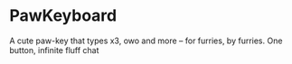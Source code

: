 # PawKeyboard
A cute paw-key that types x3, owo and more – for furries, by furries. One button, infinite fluff chat
